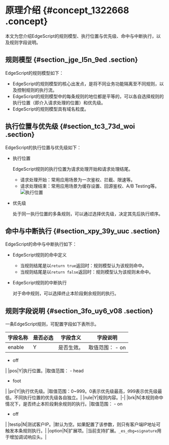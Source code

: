 # 原理介绍 {#concept_1322668 .concept}

本文为您介绍EdgeScript的规则模型、执行位置与优先级、命中与中断执行，以及规则字段说明。

## 规则模型 {#section_jge_l5n_9ed .section}

EdgeScript的规则模型如下：

-   EdgeScript的规则模型的核心出发点，是将不同业务功能隔离至不同规则，以及控制规则的执行流。
-   EdgeScript的规则模型中的每条规则的地位都是平等的，可以各自选择规则的执行位置（即介入请求处理的位置）和优先级。
-   EdgeScript的规则模型具有域名粒度。

## 执行位置与优先级 {#section_tc3_73d_woi .section}

EdgeScript的执行位置与优先级如下：

-   执行位置

    EdgeScript规则的执行位置为请求处理开始和请求处理结尾。

    -   请求处理开始：常用应用场景为一次鉴权、拦截、限速等。
    -   请求处理结束：常用应用场景为缓存设置、回源鉴权、A/B Testing等。
    ![执行位置](http://static-aliyun-doc.oss-cn-hangzhou.aliyuncs.com/assets/img/1054231/156809550952591_zh-CN.png)

-   优先级

    处于同一执行位置的多条规则，可以通过选择优先级，决定其先后执行顺序。


## 命中与中断执行 {#section_xpy_39y_uuc .section}

EdgeScript的命中与中断执行如下：

-   EdgeScript规则的命中定义
    -   当规则结尾是以`return true`返回时：规则模型认为该规则命中。
    -   当规则结尾是以`return false`返回时：规则模型认为该规则未命中。
-   EdgeScript规则的中断执行

    对于命中规则，可以选择终止本阶段剩余规则的执行。


## 规则字段说明 {#section_3fo_uy6_v08 .section}

一条EdgeScript规则，可配置字段如下表所示。

|字段名称|是否必选|字段含义|字段说明|
|----|----|----|----|
|enable|Y|是否生效。|取值范围： -   on
-   off

 |
|pos|Y|执行位置。|取值范围： -   head
-   foot

 |
|pri|Y|执行优先级。|取值范围：0~999。0表示优先级最高，999表示优先级最低。不同执行位置的优先级各自独立。|
|rule|Y|规则内容。|-|
|brk|N|本规则命中情况下，是否终止本阶段剩余规则的执行。|取值范围： -   on
-   off

 |
|testip|N|测试客户IP。|默认为空。如果配置了该参数，则只有客户端IP地址可触发本条规则执行。|
|option|N|扩展项。|当前支持扩展。`_es_dbg=signature`用于增加调试响应头。|

